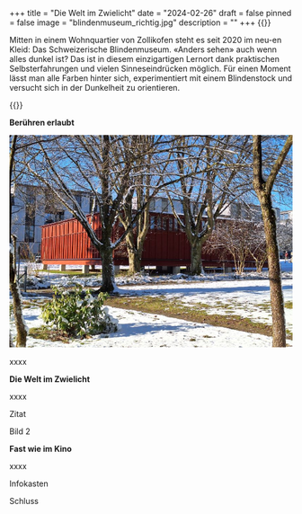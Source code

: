 +++
title = "Die Welt im Zwielicht"
date = "2024-02-26"
draft = false
pinned = false
image = "blindenmuseum_richtig.jpg"
description = ""
+++
{{</lead>}}

Mitten in einem Wohnquartier von Zollikofen steht es seit 2020 im neu-en Kleid: Das Schweizerische Blindenmuseum. «Anders sehen» auch wenn alles dunkel ist? Das ist in diesem einzigartigen Lernort dank praktischen Selbsterfahrungen und vielen Sinneseindrücken möglich. Für einen Moment lässt man alle Farben hinter sich, experimentiert mit einem Blindenstock und versucht sich in der Dunkelheit zu orientieren. 

{{</lead>}} 

**Berühren erlaubt**

![Von aussen kaum erkennbar – das Blindenmuseum in Zollikofen (Bild: Elina Stähli)](blindenmuseum_richtig.jpg)

xxxx

**Die Welt im Zwielicht**

xxxx

Zitat

Bild 2

**Fast wie im Kino**

xxxx

Infokasten

Schluss